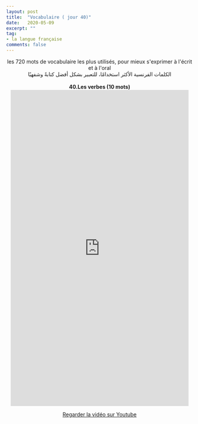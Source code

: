 ```yaml
---
layout: post
title:  "Vocabulaire ( jour 40)"
date:   2020-05-09
excerpt: ""
tag:
- la langue française
comments: false
---
```

 <center>     les 720 mots de vocabulaire les plus utilisés, pour mieux s'exprimer à l'écrit et à l'oral <br> الكلمات الفرنسية الأكثر استخدامًا، للتعبير بشكل أفضل كتابةً وشفهيًا <br><br>     <strong> 40.Les verbes (10 mots)</strong>     <br> <iframe width="480" height="853" src="https://www.youtube.com/embed/Z5DjIUgJJnQ" title="youtube video player" frameborder="0" allow="accelerometer, autoplay, clipboard-write, encrypted-media, gyroscope, picture-in-picture, web-share" allowfullscreen></iframe>     <br> <p markdown="0"><a href="https://youtube.com/shorts/Z5DjIUgJJnQ" class="btn btn-danger" target="_blank">Regarder la vidéo sur Youtube</a></p> </center>
